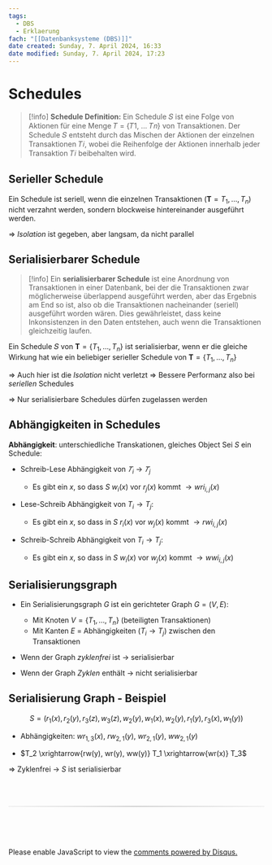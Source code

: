 ```yaml
---
tags:
  - DBS
  - Erklaerung
fach: "[[Datenbanksysteme (DBS)]]"
date created: Sunday, 7. April 2024, 16:33
date modified: Sunday, 7. April 2024, 17:23
---
```


# Schedules

> [!info] **Schedule Definition:**
> Ein Schedule 𝑆 ist eine Folge von Aktionen für eine Menge 𝑇 = {𝑇1, … 𝑇𝑛} von Transaktionen. Der Schedule 𝑆 entsteht durch das Mischen der Aktionen der einzelnen Transaktionen 𝑇𝑖, wobei die Reihenfolge der Aktionen innerhalb jeder Transaktion 𝑇𝑖 beibehalten wird.

## Serieller Schedule

Ein Schedule ist seriell, wenn die einzelnen Transaktionen $( \mathbf{T} = T_1, \dots, T_n )$ nicht verzahnt werden, sondern blockweise hintereinander ausgeführt werden.

$\Longrightarrow$ _Isolation_ ist gegeben, aber langsam, da nicht parallel

## Serialisierbarer Schedule

> [!info]
> Ein **serialisierbarer Schedule** ist eine Anordnung von Transaktionen in einer Datenbank, bei der die Transaktionen zwar möglicherweise überlappend ausgeführt werden, aber das Ergebnis am End so ist, also ob die Transaktionen nacheinander (seriell) ausgeführt worden wären. Dies gewährleistet, dass keine Inkonsistenzen in den Daten entstehen, auch wenn die Transaktionen gleichzeitig laufen.

Ein Schedule 𝑆 von $\mathbf{T} = \{T_1, \dots, T_n\}$ ist serialisierbar, wenn er die gleiche Wirkung hat wie ein beliebiger serieller Schedule von $\mathbf{T} = \{T_1, \dots, T_n\}$

$\Longrightarrow$ Auch hier ist die _Isolation_ nicht verletzt
$\Longrightarrow$ Bessere Performanz also bei _seriellen_ Schedules

$\Longrightarrow$ Nur serialisierbare Schedules dürfen zugelassen werden

## Abhängigkeiten in Schedules

**Abhängigkeit**: unterschiedliche Transkationen, gleiches Object
Sei $S$ ein Schedule:

- Schreib-Lese Abhängigkeit von $𝑇_i$ → $𝑇_j$

  - Es gibt ein $x$, so dass $S$ $w_i(x)$ vor $r_j(x) \text{ kommt } \rightarrow wri_{i,j}(x)$

- Lese-Schreib Abhängigkeit von $T_i \rightarrow T_j$:

  - Es gibt ein $x$, so dass in $S$ $r_i(x)$ vor $w_j(x)$ kommt $\rightarrow rwi_{i,j}(x)$

- Schreib-Schreib Abhängigkeit von $T_i \rightarrow T_j$:
  - Es gibt ein $x$, so dass in $S$ $w_i(x)$ vor $w_j(x)$ kommt $\rightarrow wwi_{i,j}(x)$

## Serialisierungsgraph

- Ein Serialisierungsgraph $G$ ist ein gerichteter Graph $G = (V, E)$:

  - Mit Knoten $V = \{T_1, \dots, T_n\}$ (beteiligten Transaktionen)
  - Mit Kanten $E$ = Abhängigkeiten $(T_i \rightarrow T_j)$ zwischen den Transaktionen

- Wenn der Graph _zyklenfrei_ ist $\rightarrow$ serialisierbar

- Wenn der Graph _Zyklen_ enthält $\rightarrow$ nicht serialisierbar

## Serialisierung Graph - Beispiel

$$
S = (r_1(x), r_2(y), r_3(z), w_3(z), w_2(y), w_1(x), w_2(y), r_1(y), r_3(x), w_1(y))
$$

- Abhängigkeiten: $wr_{1,3}(x)$, $rw_{2,1}(y)$, $wr_{2,1}(y)$, $ww_{2,1}(y)$

- $T_2 \xrightarrow{rw(y), wr(y), ww(y)} T_1 \xrightarrow{wr(x)} T_3$

$\Rightarrow$ Zyklenfrei → $S$ ist serialisierbar

<!-- DISQUS SCRIPT COMMENT START -->

<hr style="border: none; height: 2px; background: linear-gradient(to right, #f0f0f0, #ccc, #f0f0f0); margin-top: 4rem; margin-bottom: 5rem;">
<div id="disqus_thread"></div>
<script>
    /**
    *  RECOMMENDED CONFIGURATION VARIABLES: EDIT AND UNCOMMENT THE SECTION BELOW TO INSERT DYNAMIC VALUES FROM YOUR PLATFORM OR CMS.
    *  LEARN WHY DEFINING THESE VARIABLES IS IMPORTANT: https://disqus.com/admin/universalcode/#configuration-variables    */
    /*
    var disqus_config = function () {
    this.page.url = PAGE_URL;  // Replace PAGE_URL with your page's canonical URL variable
    this.page.identifier = PAGE_IDENTIFIER; // Replace PAGE_IDENTIFIER with your page's unique identifier variable
    };
    */
    (function() { // DON'T EDIT BELOW THIS LINE
    var d = document, s = d.createElement('script');
    s.src = 'https://myuninotes.disqus.com/embed.js';
    s.setAttribute('data-timestamp', +new Date());
    (d.head || d.body).appendChild(s);
    })();
</script>
<noscript>Please enable JavaScript to view the <a href="https://disqus.com/?ref_noscript">comments powered by Disqus.</a></noscript>

<!-- DISQUS SCRIPT COMMENT END -->
